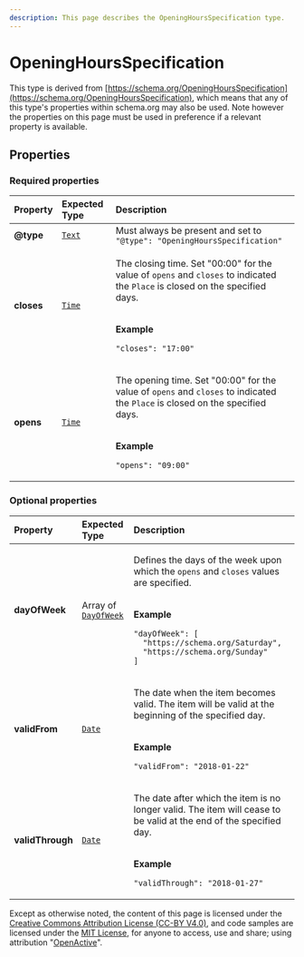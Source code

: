 ```yaml
---
description: This page describes the OpeningHoursSpecification type.
---
```


# OpeningHoursSpecification

This type is derived from [https://schema.org/OpeningHoursSpecification](https://schema.org/OpeningHoursSpecification), which means that any of this type's properties within schema.org may also be used. Note however the properties on this page must be used in preference if a relevant property is available.

## **Properties**

### **Required properties**
    
<table>
  <thead>
    <tr>
      <th style="text-align:left">Property</th>
      <th style="text-align:left">Expected Type</th>
      <th style="text-align:left">Description</th>
    </tr>
  </thead>
  <tbody>
    <tr>
      <td style="text-align:left"><b>@type</b></td>
      <td style="text-align:left">
        <a href="https://schema.org/Text"><code>Text</code></a>
      </td>
      <td style="text-align:left">
        Must always be present and set to <code>"@type": "OpeningHoursSpecification"</code>
      </td>
    </tr>
    <tr>
      <td style="text-align:left"><b>closes</b></td>
      <td style="text-align:left">
        <a href="https://schema.org/Time"><code>Time</code></a>
      </td>
      <td style="text-align:left">
        <p>The closing time. Set &quot;00:00&quot; for the value of <code>opens</code> and <code>closes</code> to indicated the <code>Place</code> is closed on the specified days.</p><p></br><b>Example</b></p><p><code>"closes": "17:00"</code></p>
      </td>
    </tr>
    <tr>
      <td style="text-align:left"><b>opens</b></td>
      <td style="text-align:left">
        <a href="https://schema.org/Time"><code>Time</code></a>
      </td>
      <td style="text-align:left">
        <p>The opening time. Set &quot;00:00&quot; for the value of <code>opens</code> and <code>closes</code> to indicated the <code>Place</code> is closed on the specified days.</p><p></br><b>Example</b></p><p><code>"opens": "09:00"</code></p>
      </td>
    </tr>
  </tbody>
</table>


### **Optional properties**
    
<table>
  <thead>
    <tr>
      <th style="text-align:left">Property</th>
      <th style="text-align:left">Expected Type</th>
      <th style="text-align:left">Description</th>
    </tr>
  </thead>
  <tbody>
    <tr>
      <td style="text-align:left"><b>dayOfWeek</b></td>
      <td style="text-align:left">
        Array of <a href="https://schema.org/DayOfWeek"><code>DayOfWeek</code></a>
      </td>
      <td style="text-align:left">
        <p>Defines the days of the week upon which the <code>opens</code> and <code>closes</code> values are specified.</p><p></br><b>Example</b></p><p><code>"dayOfWeek": [<br/>&nbsp;&nbsp;&quot;https://schema.org/Saturday&quot;,<br/>&nbsp;&nbsp;&quot;https://schema.org/Sunday&quot;<br/>]</code></p>
      </td>
    </tr>
    <tr>
      <td style="text-align:left"><b>validFrom</b></td>
      <td style="text-align:left">
        <a href="https://schema.org/Date"><code>Date</code></a>
      </td>
      <td style="text-align:left">
        <p>The date when the item becomes valid. The item will be valid at the beginning of the specified day.</p><p></br><b>Example</b></p><p><code>"validFrom": "2018-01-22"</code></p>
      </td>
    </tr>
    <tr>
      <td style="text-align:left"><b>validThrough</b></td>
      <td style="text-align:left">
        <a href="https://schema.org/Date"><code>Date</code></a>
      </td>
      <td style="text-align:left">
        <p>The date after which the item is no longer valid. The item will cease to be valid at the end of the specified day.</p><p></br><b>Example</b></p><p><code>"validThrough": "2018-01-27"</code></p>
      </td>
    </tr>
  </tbody>
</table>






Except as otherwise noted, the content of this page is licensed under the [Creative Commons Attribution License (CC-BY V4.0)](https://creativecommons.org/licenses/by/4.0/), and code samples are licensed under the [MIT License](https://opensource.org/licenses/MIT), for anyone to access, use and share; using attribution "[OpenActive](https://www.openactive.io/)".
